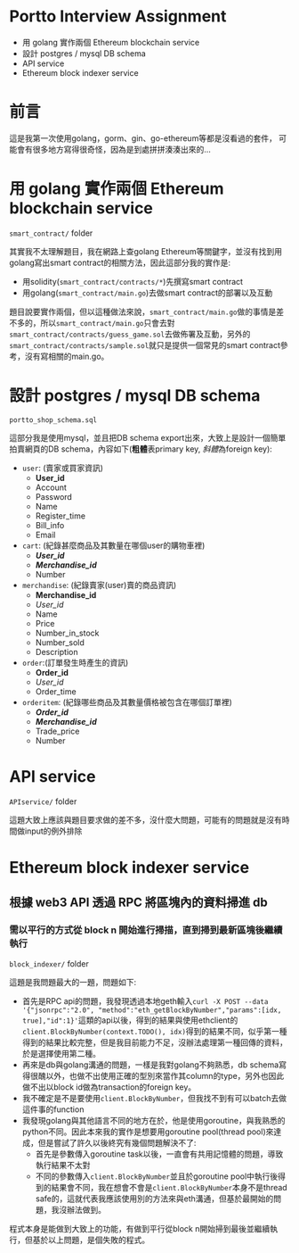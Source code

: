 # Portto Interview Assignment
* 用 golang 實作兩個 Ethereum blockchain service
* 設計 postgres / mysql DB schema
* API service
* Ethereum block indexer service
# 前言
這是我第一次使用golang，gorm、gin、go-ethereum等都是沒看過的套件，
可能會有很多地方寫得很奇怪，因為是到處拼拼湊湊出來的...
# 用 golang 實作兩個 Ethereum blockchain service
`smart_contract/` folder

其實我不太理解題目，我在網路上查golang Ethereum等關鍵字，並沒有找到用golang寫出smart contract的相關方法，因此這部分我的實作是:
* 用solidity(`smart_contract/contracts/*`)先撰寫smart contract
* 用golang(`smart_contract/main.go`)去做smart contract的部署以及互動

題目說要實作兩個，但以這種做法來說，`smart_contract/main.go`做的事情是差不多的，所以`smart_contract/main.go`只會去對`smart_contract/contracts/guess_game.sol`去做佈署及互動，另外的`smart_contract/contracts/sample.sol`就只是提供一個常見的smart contract參考，沒有寫相關的main.go。

# 設計 postgres / mysql DB schema
`portto_shop_schema.sql`

這部分我是使用mysql，並且把DB schema export出來，大致上是設計一個簡單拍賣網頁的DB schema，內容如下(**粗體**表primary key, *斜體*為foreign key):
* `user`: (賣家或買家資訊)
  * **User_id**
  * Account
  * Password
  * Name
  * Register_time
  * Bill_info
  * Email
* `cart`: (紀錄甚麼商品及其數量在哪個user的購物車裡)
  * ***User_id***
  * ***Merchandise_id***
  * Number
* `merchandise`: (紀錄賣家(user)賣的商品資訊)
  * **Merchandise_id**
  * *User_id*
  * Name
  * Price
  * Number_in_stock
  * Number_sold
  * Description
* `order`:(訂單發生時產生的資訊)
  * **Order_id**
  * *User_id*
  * Order_time
* `orderitem`: (紀錄哪些商品及其數量價格被包含在哪個訂單裡)
  * ***Order_id***
  * ***Merchandise_id***
  * Trade_price
  * Number

# API service
`APIservice/` folder

這題大致上應該與題目要求做的差不多，沒什麼大問題，可能有的問題就是沒有時間做input的例外排除

#  Ethereum block indexer service
## 根據 web3 API 透過 RPC 將區塊內的資料掃進 db
### 需以平行的方式從 block n 開始進行掃描，直到掃到最新區塊後繼續執行
`block_indexer/` folder

這題是我問題最大的一題，問題如下:
* 首先是RPC api的問題，我發現透過本地geth輸入`curl -X POST --data '{"jsonrpc":"2.0", "method":"eth_getBlockByNumber","params":[idx, true],"id":1}'`這類的api以後，得到的結果與使用ethclient的`client.BlockByNumber(context.TODO(), idx)`得到的結果不同，似乎第一種得到的結果比較完整，但是我目前能力不足，沒辦法處理第一種回傳的資料，於是選擇使用第二種。
* 再來是db與golang溝通的問題，一樣是我對golang不夠熟悉，db schema寫得很醜以外，也做不出使用正確的型別來當作其column的type，另外也因此做不出以block id做為transaction的foreign key。
* 我不確定是不是要使用`client.BlockByNumber`，但我找不到有可以batch去做這件事的function
* 我發現golang與其他語言不同的地方在於，他是使用goroutine，與我熟悉的python不同。因此本來我的實作是想要用goroutine pool(thread pool)來達成，但是嘗試了許久以後終究有幾個問題解決不了:
  * 首先是參數傳入goroutine task以後，一直會有共用記憶體的問題，導致執行結果不太對
  * 不同的參數傳入`client.BlockByNumber`並且於goroutine pool中執行後得到的結果會不同，我在想會不會是`client.BlockByNumber`本身不是thread safe的，這就代表我應該使用別的方法來與eth溝通，但基於最開始的問題，我沒辦法做到。

程式本身是能做到大致上的功能，有做到平行從block n開始掃到最後並繼續執行，但基於以上問題，是個失敗的程式。
